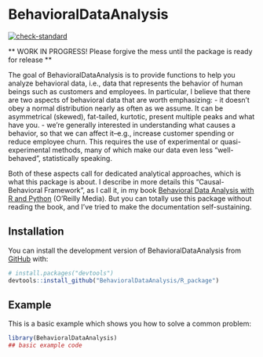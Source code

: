 
<!-- README.md is generated from README.Rmd. Please edit that file -->

# BehavioralDataAnalysis

<!-- badges: start -->

[![check-standard](https://github.com/BehavioralDataAnalysis/R_package/actions/workflows/check-standard.yaml/badge.svg)](https://github.com/BehavioralDataAnalysis/R_package/actions/workflows/check-standard.yaml)
<!-- badges: end -->

\*\* WORK IN PROGRESS! Please forgive the mess until the package is
ready for release \*\*

The goal of BehavioralDataAnalysis is to provide functions to help you
analyze behavioral data, i.e., data that represents the behavior of
human beings such as customers and employees. In particular, I believe
that there are two aspects of behavioral data that are worth
emphasizing: - it doesn’t obey a normal distribution nearly as often as
we assume. It can be asymmetrical (skewed), fat-tailed, kurtotic,
present multiple peaks and what have you. - we’re generally interested
in understanding what causes a behavior, so that we can affect it–e.g.,
increase customer spending or reduce employee churn. This requires the
use of experimental or quasi-experimental methods, many of which make
our data even less “well-behaved”, statistically speaking.

Both of these aspects call for dedicated analytical approaches, which is
what this package is about. I describe in more details this
“Causal-Behavioral Framework”, as I call it, in my book [Behavioral Data
Analysis with R and
Python](https://smile.amazon.com/Behavioral-Data-Analysis-Python-Customer-Driven-ebook/dp/B0979QYPWD/)
(O’Reilly Media). But you can totally use this package without reading
the book, and I’ve tried to make the documentation self-sustaining.

## Installation

You can install the development version of BehavioralDataAnalysis from
[GitHub](https://github.com/) with:

``` r
# install.packages("devtools")
devtools::install_github("BehavioralDataAnalysis/R_package")
```

## Example

This is a basic example which shows you how to solve a common problem:

``` r
library(BehavioralDataAnalysis)
## basic example code
```
